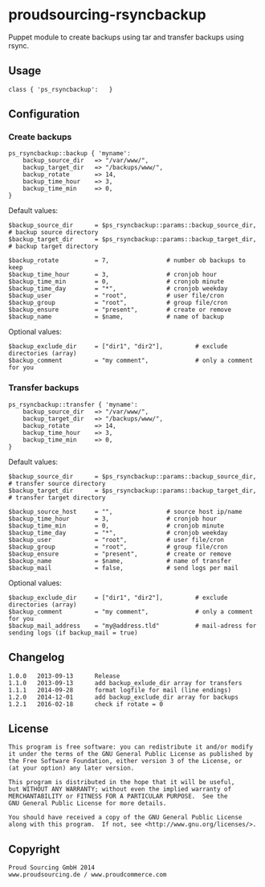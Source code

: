 # proudsourcing-rsyncbackup

Puppet module to create backups using tar and transfer backups using rsync.


## Usage

	class { 'ps_rsyncbackup':	}


## Configuration

### Create backups

    ps_rsyncbackup::backup { 'myname':
    	backup_source_dir	=> "/var/www/",
    	backup_target_dir	=> "/backups/www/",
    	backup_rotate		=> 14,
    	backup_time_hour	=> 3,
    	backup_time_min		=> 0,
    }
    
    
Default values:

    $backup_source_dir		= $ps_rsyncbackup::params::backup_source_dir,	# backup source directory
    $backup_target_dir		= $ps_rsyncbackup::params::backup_target_dir,	# backup target directory
    
    $backup_rotate			= 7,				# number ob backups to keep
    $backup_time_hour		= 3,				# cronjob hour
    $backup_time_min		= 0,				# cronjob minute
    $backup_time_day		= "*",				# cronjob weekday
    $backup_user			= "root",			# user file/cron
    $backup_group			= "root",			# group file/cron
    $backup_ensure			= "present",		# create or remove
    $backup_name			= $name,			# name of backup


Optional values:

    $backup_exclude_dir		= ["dir1", "dir2"],			# exclude directories (array)
    $backup_comment			= "my comment",				# only a comment for you  


### Transfer backups

    ps_rsyncbackup::transfer { 'myname':
    	backup_source_dir	=> "/var/www/",
    	backup_target_dir	=> "/backups/www/",
    	backup_rotate		=> 14,
    	backup_time_hour	=> 3,
    	backup_time_min		=> 0,
    }
    
Default values:

    $backup_source_dir		= $ps_rsyncbackup::params::backup_source_dir,	# transfer source directory
    $backup_target_dir		= $ps_rsyncbackup::params::backup_target_dir,	# transfer target directory
    
    $backup_source_host		= "",				# source host ip/name
    $backup_time_hour		= 3,				# cronjob hour
    $backup_time_min		= 0,				# cronjob minute
    $backup_time_day		= "*",				# cronjob weekday
    $backup_user			= "root",			# user file/cron
    $backup_group			= "root",			# group file/cron
    $backup_ensure			= "present",		# create or remove
    $backup_name			= $name,			# name of transfer
    $backup_mail			= false,			# send logs per mail


Optional values:

    $backup_exclude_dir		= ["dir1", "dir2"],			# exclude directories (array)
    $backup_comment			= "my comment",				# only a comment for you  
    $backup_mail_address	= "my@address.tld"			# mail-adress for sending logs (if backup_mail = true)
    

## Changelog

	1.0.0	2013-09-13		Release
	1.1.0	2013-09-13		add backup_exlude_dir array for transfers
	1.1.1	2014-09-28		format logfile for mail (line endings)
	1.2.0	2014-12-01		add backup_exclude_dir array for backups
	1.2.1	2016-02-18		check if rotate = 0


## License

    This program is free software: you can redistribute it and/or modify
    it under the terms of the GNU General Public License as published by
    the Free Software Foundation, either version 3 of the License, or
    (at your option) any later version.

    This program is distributed in the hope that it will be useful,
    but WITHOUT ANY WARRANTY; without even the implied warranty of
    MERCHANTABILITY or FITNESS FOR A PARTICULAR PURPOSE.  See the
    GNU General Public License for more details.

    You should have received a copy of the GNU General Public License
    along with this program.  If not, see <http://www.gnu.org/licenses/>.
    

## Copyright

	Proud Sourcing GmbH 2014
	www.proudsourcing.de / www.proudcommerce.com
